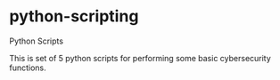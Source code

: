 # python-scripting
 Python Scripts

This is set of 5 python scripts for performing some basic cybersecurity functions.